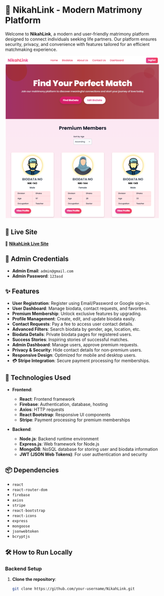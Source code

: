 # 💍 **NikahLink - Modern Matrimony Platform**  

Welcome to **NikahLink**, a modern and user-friendly matrimony platform designed to connect individuals seeking life partners. Our platform ensures security, privacy, and convenience with features tailored for an efficient matchmaking experience.  

![NikahLink Banner](https://github.com/kamrul-islam-sunny/NikahLink-cilent/blob/main/image.png?raw=true)  

## 🚀 **Live Site**  

🔗 **[NikahLink Live Site](https://matrimony-site-8d674.web.app/)**  

## 👤 **Admin Credentials**  

- **Admin Email**: `admin@gmail.com`  
- **Admin Password**: `123asd`    

## ✨ **Features**  

- **User Registration**: Register using Email/Password or Google sign-in.
- **User Dashboard**: Manage biodata, contact requests, and favorites.
- **Premium Membership**: Unlock exclusive features by upgrading.
- **Profile Management**: Create, edit, and update biodata easily.
- **Contact Requests**: Pay a fee to access user contact details.
- **Advanced Filters**: Search biodata by gender, age, location, etc.
- **Biodata Details**: Private biodata pages for registered users.
- **Success Stories**: Inspiring stories of successful matches.
- **Admin Dashboard**: Manage users, approve premium requests.
- **Privacy & Security**: Hide contact details for non-premium users.
- **Responsive Design**: Optimized for mobile and desktop users.
- **💳 Stripe Integration**: Secure payment processing for memberships.

## 🚀 **Technologies Used**

- **Frontend**:
  - **React**: Frontend framework
  - **Firebase**: Authentication, database, hosting
  - **Axios**: HTTP requests
  - **React Bootstrap**: Responsive UI components
  - **Stripe**: Payment processing for premium memberships

- **Backend**:
  - **Node.js**: Backend runtime environment
  - **Express.js**: Web framework for Node.js
  - **MongoDB**: NoSQL database for storing user and biodata information
  - **JWT (JSON Web Tokens)**: For user authentication and security

## 📦 **Dependencies**

- `react`
- `react-router-dom`
- `firebase`
- `axios`
- `stripe`
- `react-bootstrap`
- `react-icons`
- `express`
- `mongoose`
- `jsonwebtoken`
- `bcryptjs`

## 🛠️ **How to Run Locally**

### Backend Setup
1. **Clone the repository**:
   ```bash
   git clone https://github.com/your-username/NikahLink.git

